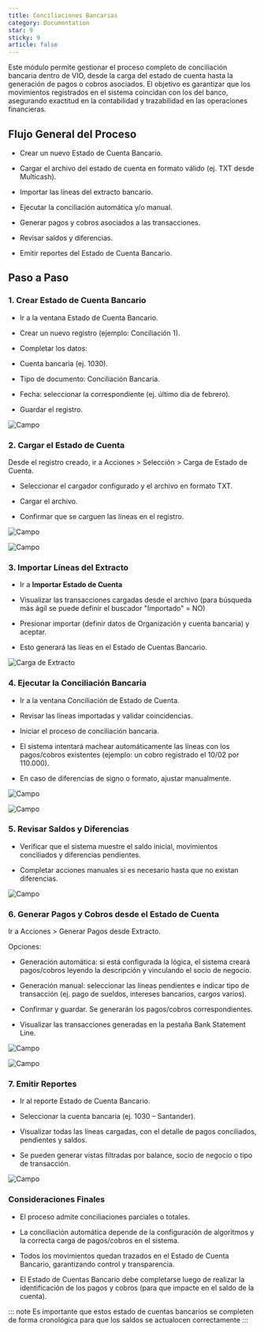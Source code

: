 ```yaml
---
title: Conciliaciones Bancarias
category: Documentation
star: 9
sticky: 9
article: false
---
```


Este módulo permite gestionar el proceso completo de conciliación bancaria dentro de VIO, desde la carga del estado de cuenta hasta la generación de pagos o cobros asociados. El objetivo es garantizar que los movimientos registrados en el sistema coincidan con los del banco, asegurando exactitud en la contabilidad y trazabilidad en las operaciones financieras.

## Flujo General del Proceso

* Crear un nuevo Estado de Cuenta Bancario.

* Cargar el archivo del estado de cuenta en formato válido (ej. TXT desde Multicash).

* Importar las líneas del extracto bancario.

* Ejecutar la conciliación automática y/o manual.

* Generar pagos y cobros asociados a las transacciones.

* Revisar saldos y diferencias.

* Emitir reportes del Estado de Cuenta Bancario.

## Paso a Paso

### 1. Crear Estado de Cuenta Bancario

* Ir a la ventana Estado de Cuenta Bancario.

* Crear un nuevo registro (ejemplo: Conciliación 1).

* Completar los datos:

* Cuenta bancaria (ej. 1030).

* Tipo de documento: Conciliación Bancaria.

* Fecha: seleccionar la correspondiente (ej. último día de febrero).

* Guardar el registro.

![Campo](/assets/img/docs/balance-management/bam-balance-image140.png)

### 2. Cargar el Estado de Cuenta

Desde el registro creado, ir a Acciones > Selección > Carga de Estado de Cuenta.

* Seleccionar el cargador configurado y el archivo en formato TXT.

* Cargar el archivo.

* Confirmar que se carguen las líneas en el registro.

![Campo](/assets/img/docs/balance-management/bam-balance-image1000.png)

![Campo](/assets/img/docs/balance-management/bam-balance-image147.png)

### 3. Importar Líneas del Extracto

* Ir a **Importar Estado de Cuenta**

* Visualizar las transacciones cargadas desde el archivo (para búsqueda más ágil se puede definir el buscador "Importado" = NO)

* Presionar importar (definir datos de Organización y cuenta bancaria) y aceptar.

* Esto generará las líeas en el Estado de Cuentas Bancario.

![Carga de Extracto](/assets/img/docs/education-management/edum-image24.png)

### 4. Ejecutar la Conciliación Bancaria

* Ir a la ventana Conciliación de Estado de Cuenta.

* Revisar las líneas importadas y validar coincidencias.

* Iniciar el proceso de conciliación bancaria.

* El sistema intentará machear automáticamente las líneas con los pagos/cobros existentes (ejemplo: un cobro registrado el 10/02 por 110.000).

* En caso de diferencias de signo o formato, ajustar manualmente.

![Campo](/assets/img/docs/balance-management/bam-balance-image1001.png)

![Campo](/assets/img/docs/balance-management/bam-balance-image161.png)

### 5. Revisar Saldos y Diferencias

* Verificar que el sistema muestre el saldo inicial, movimientos conciliados y diferencias pendientes.

* Completar acciones manuales si es necesario hasta que no existan diferencias.

![Campo](/assets/img/docs/balance-management/bam-balance-image1002.png)

### 6. Generar Pagos y Cobros desde el Estado de Cuenta

Ir a Acciones > Generar Pagos desde Extracto.

Opciones:

* Generación automática: si está configurada la lógica, el sistema creará pagos/cobros leyendo la descripción y vinculando el socio de negocio.

* Generación manual: seleccionar las líneas pendientes e indicar tipo de transacción (ej. pago de sueldos, intereses bancarios, cargos varios).

* Confirmar y guardar. Se generarán los pagos/cobros correspondientes.

* Visualizar las transacciones generadas en la pestaña Bank Statement Line.

![Campo](/assets/img/docs/balance-management/bam-balance-image1003.png)

![Campo](/assets/img/docs/balance-management/bam-balance-image1043.png)

### 7. Emitir Reportes

* Ir al reporte Estado de Cuenta Bancario.

* Seleccionar la cuenta bancaria (ej. 1030 – Santander).

* Visualizar todas las líneas cargadas, con el detalle de pagos conciliados, pendientes y saldos.

* Se pueden generar vistas filtradas por balance, socio de negocio o tipo de transacción.

![Campo](/assets/img/docs/balance-management/bam-balance-image1045.png)

### Consideraciones Finales

* El proceso admite conciliaciones parciales o totales.

* La conciliación automática depende de la configuración de algoritmos y la correcta carga de pagos/cobros en el sistema.

* Todos los movimientos quedan trazados en el Estado de Cuenta Bancario, garantizando control y transparencia.

* El Estado de Cuentas Bancario debe completarse luego de realizar la identificación de los pagos y cobros (para que impacte en el saldo de la cuenta). 

::: note
Es importante que estos estado de cuentas bancarios se completen de forma cronológica para que los saldos se actualocen correctamente
:::
